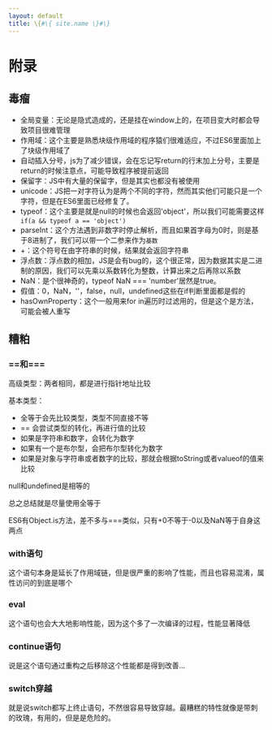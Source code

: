 ```yaml
---
layout: default
title: \{#\{ site.name \}#\}
---
```

# 附录
## 毒瘤

 - 全局变量：无论是隐式造成的，还是挂在window上的，在项目变大时都会导致项目很难管理
 - 作用域：这个主要是熟悉块级作用域的程序猿们很难适应，不过ES6里面加上了块级作用域了
 - 自动插入分号，js为了减少错误，会在忘记写return的行末加上分号，主要是return的时候注意点，可能导致程序被提前返回
 - 保留字：JS中有大量的保留字，但是其实也都没有被使用
 - unicode：JS把一对字符认为是两个不同的字符，然而其实他们可能只是一个字符，但是在ES6里面已经修复了。
 - typeof：这个主要是就是null的时候也会返回'object'，所以我们可能需要这样`if(a && typeof a == 'object')`
 - parseInt：这个方法遇到非数字时停止解析，而且如果首字母为0时，则是基于8进制了，我们可以带一个二参来作为`基数`
 - +：这个符号在由字符串的时候，结果就会返回字符串
 - 浮点数：浮点数的相加，JS是会有bug的，这个很正常，因为数据其实是二进制的原因，我们可以先乘以系数转化为整数，计算出来之后再除以系数
 - NaN：是个很神奇的，typeof NaN === 'number'居然是true。
 - 假值：0，NaN，''，false，null，undefined这些在if判断里面都是假的
 - hasOwnProperty：这个一般用来for in遍历时过滤用的，但是这个是方法，可能会被人重写

## 糟粕
### ==和===
高级类型：两者相同，都是进行指针地址比较

基本类型：

 - 全等于会先比较类型，类型不同直接不等
 - == 会尝试类型的转化，再进行值的比较
  - 如果是字符串和数字，会转化为数字
  - 如果有一个是布尔型，会把布尔型转化为数字
  - 如果是对象与字符串或者数字的比较，那就会根据toString或者valueof的值来比较

null和undefined是相等的

总之总结就是尽量使用全等于

ES6有Object.is方法，差不多与===类似，只有+0不等于-0以及NaN等于自身这两点

### with语句
这个语句本身是延长了作用域链，但是很严重的影响了性能，而且也容易混淆，属性访问的到底是哪个

### eval
这个语句也会大大地影响性能，因为这个多了一次编译的过程，性能显著降低

### continue语句
说是这个语句通过重构之后移除这个性能都是得到改善...

### switch穿越
就是说switch都写上终止语句，不然很容易导致穿越。最糟糕的特性就像是带刺的玫瑰，有用的，但是是危险的。
